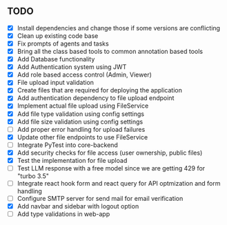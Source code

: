 ## TODO

- [x] Install dependencies and change those if some versions are conflicting
- [x] Clean up existing code base
- [x] Fix prompts of agents and tasks
- [x] Bring all the class based tools to common annotation based tools
- [x] Add Database functionality
- [x] Add Authentication system using JWT
- [x] Add role based access control (Admin, Viewer)
- [x] File upload input validation
- [x] Create files that are required for deploying the application
- [x] Add authentication dependency to file upload endpoint
- [x] Implement actual file upload using FileService
- [x] Add file type validation using config settings
- [x] Add file size validation using config settings
- [ ] Add proper error handling for upload failures
- [x] Update other file endpoints to use FileService
- [ ] Integrate PyTest into core-backend
- [x] Add security checks for file access (user ownership, public files)
- [x] Test the implementation for file upload
- [ ] Test LLM response with a free model since we are getting 429 for "turbo 3.5"
- [ ] Integrate react hook form and react query for API optmization and form handling
- [ ] Configure SMTP server for send mail for email verification
- [x] Add navbar and sidebar with logout option
- [ ] Add type validations in web-app
